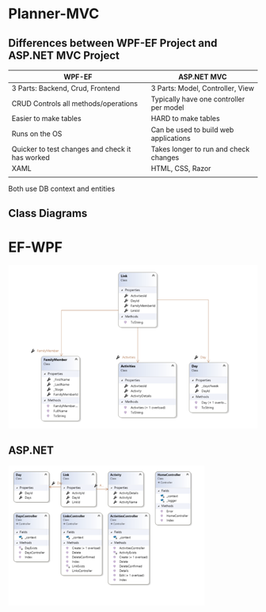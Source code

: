 # Planner-MVC

## Differences between WPF-EF Project and ASP.NET MVC Project

| WPF-EF   | ASP.NET MVC   |
|---|---|
| 3 Parts: Backend, Crud, Frontend  | 3 Parts: Model, Controller, View  |
| CRUD Controls all methods/operations | Typically have one controller per model  |
| Easier to make tables | HARD to make tables |
|Runs on the OS  | Can be used to build web applications |
| Quicker to test changes and check it has worked| Takes longer to run and check changes |
| XAML| HTML, CSS, Razor  |
| |  |


Both use DB context and entities

## Class Diagrams

# EF-WPF
![Class Diagram](https://github.com/samhaimes/Planner-MVC/blob/main/Class%20Diagram.png)

## ASP.NET
![Class-Diagram](https://github.com/samhaimes/Planner-MVC/blob/main/Class%20Diagram.png%20mvc.png)

